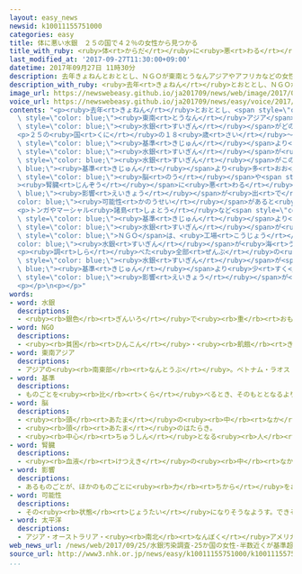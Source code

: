 ```yaml
---
layout: easy_news
newsid: k10011155751000
categories: easy
title: 体に悪い水銀　２５の国で４２％の女性から見つかる
title_with_ruby: <ruby>体<rt>からだ</rt></ruby>に<ruby>悪<rt>わる</rt></ruby>い<ruby>水銀<rt>すいぎん</rt></ruby>　２５の<ruby>国<rt>くに</rt></ruby>で４２％の<ruby>女性<rt>じょせい</rt></ruby>から<ruby>見<rt>み</rt></ruby>つかる
last_modified_at: '2017-09-27T11:30:00+09:00'
datetime: 2017年09月27日 11時30分
description: 去年きょねんとおととし、ＮＧＯが東南とうなんアジアやアフリカなどの女性じょせいの髪かみの中なかに水銀すいぎんがどのくらいあるか調しらべました。
description_with_ruby: <ruby>去年<rt>きょねん</rt></ruby>とおととし、ＮＧＯが<ruby>東南<rt>とうなん</rt></ruby>アジアやアフリカなどの<ruby>女性<rt>じょせい</rt></ruby>の<ruby>髪<rt>かみ</rt></ruby>の<ruby>中<rt>なか</rt></ruby>に<ruby>水銀<rt>すいぎん</rt></ruby>がどのくらいあるか<ruby>調<rt>しら</rt></ruby>べました。
image_url: https://newswebeasy.github.io/ja201709/news/web/image/2017/09/27/k10011155751000.jpg
voice_url: https://newswebeasy.github.io/ja201709/news/easy/voice/2017/09/27/k10011155751000.mp3
contents: "<p><ruby>去年<rt>きょねん</rt></ruby>とおととし、<span style=\"color: blue;\">ＮＧＯ</span>が<span\
  \ style=\"color: blue;\"><ruby>東南<rt>とうなん</rt></ruby>アジア</span>やアフリカなどの<ruby>女性<rt>じょせい</rt></ruby>の<ruby>髪<rt>かみ</rt></ruby>の<ruby>中<rt>なか</rt></ruby>に<span\
  \ style=\"color: blue;\"><ruby>水銀<rt>すいぎん</rt></ruby></span>がどのくらいあるか<ruby>調<rt>しら</rt></ruby>べました。</p>\n\
  <p>２５の<ruby>国<rt>くに</rt></ruby>の１８<ruby>歳<rt>さい</rt></ruby>〜４４<ruby>歳<rt>さい</rt></ruby>の<ruby>女性<rt>じょせい</rt></ruby>１０４４<ruby>人<rt>にん</rt></ruby>の<ruby>髪<rt>かみ</rt></ruby>を<ruby>調<rt>しら</rt></ruby>べると、４２％の<ruby>女性<rt>じょせい</rt></ruby>の<ruby>髪<rt>かみ</rt></ruby>から、アメリカが<ruby>決<rt>き</rt></ruby>めた<span\
  \ style=\"color: blue;\"><ruby>基準<rt>きじゅん</rt></ruby></span>より<ruby>多<rt>おお</rt></ruby>くの<span\
  \ style=\"color: blue;\"><ruby>水銀<rt>すいぎん</rt></ruby></span>が<ruby>見<rt>み</rt></ruby>つかりました。アメリカは、<span\
  \ style=\"color: blue;\"><ruby>水銀<rt>すいぎん</rt></ruby></span>がこの<span style=\"color:\
  \ blue;\"><ruby>基準<rt>きじゅん</rt></ruby></span>より<ruby>多<rt>おお</rt></ruby>くなると、<span\
  \ style=\"color: blue;\"><ruby>脳<rt>のう</rt></ruby></span>や<span style=\"color: blue;\"\
  ><ruby>腎臓<rt>じんぞう</rt></ruby></span>に<ruby>悪<rt>わる</rt></ruby>い<span style=\"color:\
  \ blue;\"><ruby>影響<rt>えいきょう</rt></ruby></span>が<ruby>出<rt>で</rt></ruby>る<span style=\"\
  color: blue;\"><ruby>可能性<rt>かのうせい</rt></ruby></span>があると<ruby>言<rt>い</rt></ruby>っています。</p>\n\
  <p>トンガやマーシャル<ruby>諸島<rt>しょとう</rt></ruby>など<span style=\"color: blue;\"><ruby>太平洋<rt>たいへいよう</rt></ruby></span>にある<ruby>国<rt>くに</rt></ruby>では、<span\
  \ style=\"color: blue;\"><ruby>基準<rt>きじゅん</rt></ruby></span>より<ruby>多<rt>おお</rt></ruby>くの<span\
  \ style=\"color: blue;\"><ruby>水銀<rt>すいぎん</rt></ruby></span>が<ruby>見<rt>み</rt></ruby>つかった<ruby>女性<rt>じょせい</rt></ruby>は８６％いました。<span\
  \ style=\"color: blue;\">ＮＧＯ</span>は、<ruby>工場<rt>こうじょう</rt></ruby>などから<span style=\"\
  color: blue;\"><ruby>水銀<rt>すいぎん</rt></ruby></span>が<ruby>海<rt>うみ</rt></ruby>に<ruby>出<rt>で</rt></ruby>て、その<ruby>海<rt>うみ</rt></ruby>にいる<ruby>魚<rt>さかな</rt></ruby>を<ruby>食<rt>た</rt></ruby>べ<ruby>続<rt>つづ</rt></ruby>けていることが<ruby>原因<rt>げんいん</rt></ruby>だろうと<ruby>言<rt>い</rt></ruby>っています。</p>\n\
  <p><ruby>調<rt>しら</rt></ruby>べた<ruby>全部<rt>ぜんぶ</rt></ruby>の<ruby>女性<rt>じょせい</rt></ruby>の<ruby>中<rt>なか</rt></ruby>で、<span\
  \ style=\"color: blue;\"><ruby>水銀<rt>すいぎん</rt></ruby></span>が<span style=\"color:\
  \ blue;\"><ruby>基準<rt>きじゅん</rt></ruby></span>より<ruby>少<rt>すく</rt></ruby>なくても、おなかの<ruby>中<rt>なか</rt></ruby>の<ruby>赤<rt>あか</rt></ruby>ちゃんに<ruby>悪<rt>わる</rt></ruby>い<span\
  \ style=\"color: blue;\"><ruby>影響<rt>えいきょう</rt></ruby></span>が<ruby>出<rt>で</rt></ruby>るかもしれない<ruby>女性<rt>じょせい</rt></ruby>は１３％いました。</p>\n\
  <p></p>\n<p></p>"
words:
- word: 水銀
  descriptions:
  - <ruby><rb>銀色</rb><rt>ぎんいろ</rt></ruby>で<ruby><rb>重</rb><rt>おも</rt></ruby>い<ruby><rb>金属</rb><rt>きんぞく</rt></ruby>。<ruby><rb>金属</rb><rt>きんぞく</rt></ruby>の<ruby><rb>中</rb><rt>なか</rt></ruby>で<ruby><rb>水銀</rb><rt>すいぎん</rt></ruby>だけがふつうの<ruby><rb>温度</rb><rt>おんど</rt></ruby>で<ruby><rb>液体</rb><rt>えきたい</rt></ruby>である。<ruby><rb>温度</rb><rt>おんど</rt></ruby>の<ruby><rb>変化</rb><rt>へんか</rt></ruby>で、<ruby><rb>体積</rb><rt>たいせき</rt></ruby>が<ruby><rb>規則</rb><rt>きそく</rt></ruby><ruby><rb>正</rb><rt>ただ</rt></ruby>しく<ruby><rb>変化</rb><rt>へんか</rt></ruby>するので、<ruby><rb>温度計</rb><rt>おんどけい</rt></ruby>などに<ruby><rb>使</rb><rt>つか</rt></ruby>われる。
- word: NGO
  descriptions:
  - <ruby><rb>貧困</rb><rt>ひんこん</rt></ruby>・<ruby><rb>飢餓</rb><rt>きが</rt></ruby>・<ruby><rb>難民</rb><rt>なんみん</rt></ruby>・<ruby><rb>環境</rb><rt>かんきょう</rt></ruby>などの<ruby><rb>問題</rb><rt>もんだい</rt></ruby>に<ruby><rb>国境</rb><rt>こっきょう</rt></ruby>をこえて<ruby><rb>取</rb><rt>と</rt></ruby>り<ruby><rb>組</rb><rt>く</rt></ruby>む、<ruby><rb>民間</rb><rt>みんかん</rt></ruby>の<ruby><rb>援助団体</rb><rt>えんじょだんたい</rt></ruby>のこと。
- word: 東南アジア
  descriptions:
  - アジアの<ruby><rb>南東部</rb><rt>なんとうぶ</rt></ruby>。ベトナム・ラオス・カンボジア・マレーシア・タイ・ミャンマー・インドネシア・フィリピンなどの<ruby><rb>国</rb><rt>くに</rt></ruby>がある。
- word: 基準
  descriptions:
  - ものごとを<ruby><rb>比</rb><rt>くら</rt></ruby>べるとき、そのもととなるよりどころ。<ruby><rb>標準</rb><rt>ひょうじゅん</rt></ruby>。
- word: 脳
  descriptions:
  - <ruby><rb>頭</rb><rt>あたま</rt></ruby>の<ruby><rb>中</rb><rt>なか</rt></ruby>にあって、<ruby><rb>考</rb><rt>かんが</rt></ruby>えたり<ruby><rb>体</rb><rt>からだ</rt></ruby>を<ruby><rb>動</rb><rt>うご</rt></ruby>かしたりするはたらきを<ruby><rb>受</rb><rt>う</rt></ruby>け<ruby><rb>持</rb><rt>も</rt></ruby>つところ。
  - <ruby><rb>頭</rb><rt>あたま</rt></ruby>のはたらき。
  - <ruby><rb>中心</rb><rt>ちゅうしん</rt></ruby>となる<ruby><rb>人</rb><rt>ひと</rt></ruby>。
- word: 腎臓
  descriptions:
  - <ruby><rb>血液</rb><rt>けつえき</rt></ruby>の<ruby><rb>中</rb><rt>なか</rt></ruby>から<ruby><rb>尿</rb><rt>にょう</rt></ruby>になるものを<ruby><rb>取</rb><rt>と</rt></ruby>り<ruby><rb>出</rb><rt>だ</rt></ruby>し、ぼうこうに<ruby><rb>送</rb><rt>おく</rt></ruby>るはたらきをする<ruby><rb>器官</rb><rt>きかん</rt></ruby>。<ruby><rb>腹</rb><rt>はら</rt></ruby>の<ruby><rb>後</rb><rt>うし</rt></ruby>ろ、<ruby><rb>背骨</rb><rt>せぼね</rt></ruby>の<ruby><rb>両側</rb><rt>りょうがわ</rt></ruby>に<ruby><rb>一</rb><rt>ひと</rt></ruby>つずつある。
- word: 影響
  descriptions:
  - あるものごとが、ほかのものごとに<ruby><rb>力</rb><rt>ちから</rt></ruby>をおよぼして、そのようすを<ruby><rb>変</rb><rt>か</rt></ruby>えること。
- word: 可能性
  descriptions:
  - その<ruby><rb>状態</rb><rt>じょうたい</rt></ruby>になりそうなようす。できそうなようす。
- word: 太平洋
  descriptions:
  - アジア・オーストラリア・<ruby><rb>南北</rb><rt>なんぼく</rt></ruby>アメリカ・<ruby><rb>南極</rb><rt>なんきょく</rt></ruby>の<ruby><rb>五</rb><rt>いつ</rt></ruby>つの<ruby><rb>大陸</rb><rt>たいりく</rt></ruby>に<ruby><rb>囲</rb><rt>かこ</rt></ruby>まれた、<ruby><rb>世界</rb><rt>せかい</rt></ruby>でいちばん<ruby><rb>広</rb><rt>ひろ</rt></ruby>い<ruby><rb>海</rb><rt>うみ</rt></ruby>。
web_news_url: /news/web/2017/09/25/水銀汚染調査-25か国の女性-半数近くが基準超/
source_url: http://www3.nhk.or.jp/news/easy/k10011155751000/k10011155751000.html
...
```


